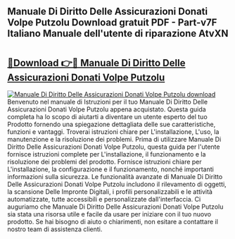 ## Manuale Di Diritto Delle Assicurazioni Donati Volpe Putzolu Download gratuit PDF - Part-v7F Italiano Manuale dell'utente di riparazione AtvXN

# <h2><a href="http://dfckn5.blite.top/?on=Manuale+Di+Diritto+Delle+Assicurazioni+Donati+Volpe+Putzolu">🔗Download 👉🔴 Manuale Di Diritto Delle Assicurazioni Donati Volpe Putzolu</a></h2>

[![Manuale Di Diritto Delle Assicurazioni Donati Volpe Putzolu download](https://i.imgur.com/lujVjoI.png)](http://dfckn5.blite.top/?on=Manuale+Di+Diritto+Delle+Assicurazioni+Donati+Volpe+Putzolu)
Benvenuto nel manuale di Istruzioni per il tuo Manuale Di Diritto Delle Assicurazioni Donati Volpe Putzolu appena acquistato. Questa guida completa ha lo scopo di aiutarti a diventare un utente esperto del tuo Prodotto fornendo una spiegazione dettagliata delle sue caratteristiche, funzioni e vantaggi. Troverai istruzioni chiare per L'installazione, L'uso, la manutenzione e la risoluzione dei problemi. Prima di utilizzare Manuale Di Diritto Delle Assicurazioni Donati Volpe Putzolu, questa guida per l'utente fornisce istruzioni complete per L'installazione, il funzionamento e la risoluzione dei problemi del prodotto. Fornisce istruzioni chiare per L'installazione, la configurazione e il funzionamento, nonché importanti informazioni sulla sicurezza. Le funzionalità avanzate di Manuale Di Diritto Delle Assicurazioni Donati Volpe Putzolu includono il rilevamento di oggetti, la scansione Delle Impronte Digitali, i profili personalizzabili e le attività automatizzate, tutte accessibili e personalizzate dall'interfaccia. Ci auguriamo che Manuale Di Diritto Delle Assicurazioni Donati Volpe Putzolu sia stata una risorsa utile e facile da usare per iniziare con il tuo nuovo prodotto. Se hai bisogno di aiuto o chiarimenti, non esitare a contattare il nostro team di assistenza clienti.
